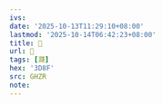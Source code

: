 ```yaml
---
ivs:
date: '2025-10-13T11:29:10+08:00'
lastmod: '2025-10-14T06:42:23+08:00'
title: 󰠘
url: 󰠘
tags: [㶏]
hex: '3D8F'
src: GHZR
note:
---
```

